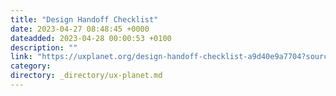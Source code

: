 ```yaml
---
title: "Design Handoff Checklist"
date: 2023-04-27 08:48:45 +0000
dateadded: 2023-04-28 00:00:53 +0100
description: ""
link: "https://uxplanet.org/design-handoff-checklist-a9d40e9a7704?source=rss----819cc2aaeee0---4"
category:
directory: _directory/ux-planet.md
---
```


